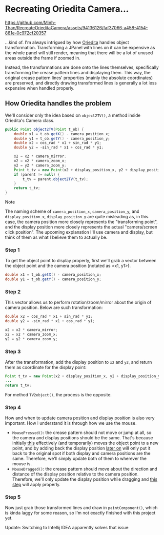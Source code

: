 # Recreating Oriedita Camera...


https://github.com/Minh-Than/RecreateOrieditaCamera/assets/94136126/faf37066-a458-4154-881e-0c972cf20357


...kind of. I'm always intrigued by how [Oriedita](https://github.com/oriedita/oriedita) handles object transformation. Transforming a JPanel with lines on it can be expensive as the whole panel will still render, meaning that there will be a lot of unused areas outside the frame if zoomed in.

Instead, the transformations are done onto the lines themselves, specifically transforming the crease pattern lines and displaying them. This way, the original crease pattern lines' properties (mainly the absolute coordinates) are preserved, and directly drawing transformed lines is generally a lot less expensive when handled properly.

## How Oriedita handles the problem

We'll consider only the idea based on `object2TV()`, a method inside Oriedita's Camera class.

```java
public Point object2TV(Point t_ob) {
    double x1 = t_ob.getX() - camera_position_x;
    double y1 = t_ob.getY() - camera_position_y;
    double x2 = cos_rad * x1 + sin_rad * y1;
    double y2 = -sin_rad * x1 + cos_rad * y1;

    x2 = x2 * camera_mirror;
    x2 = x2 * camera_zoom_x;
    y2 = y2 * camera_zoom_y;
    Point t_tv = new Point(x2 + display_position_x, y2 + display_position_y);
    if (parent != null) {
        t_tv = parent.object2TV(t_tv);
    }
    return t_tv;
}
```

> [!NOTE]  
> The naming scheme of `camera_position_x`, `camera_position_y`, and `display_position_x`, `display_position_y` are quite misleading as, in this case, the camera position more closely represents the "transforming point", and the display position more closely represents the actual "camera/screen click position". The upcoming explanation I'll use camera and display, but think of them as what I believe them to actually be.

### Step 1

To get the object point to display properly, first we'll grab a vector between the object point and the camera position (notated as <x1, y1>).

```java
double x1 = t_ob.getX() - camera_position_x;
double y1 = t_ob.getY() - camera_position_y;
```

### Step 2

This vector allows us to perform rotation/zoom/mirror about the origin of camera position. Below are such transformation:

```java
double x2 = cos_rad * x1 + sin_rad * y1;
double y2 = -sin_rad * x1 + cos_rad * y1;

x2 = x2 * camera_mirror;
x2 = x2 * camera_zoom_x;
y2 = y2 * camera_zoom_y;
```

### Step 3

After the transformation, add the display position to `x2` and `y2`, and return them as coordinate for the display point:

```java
Point t_tv = new Point(x2 + display_position_x, y2 + display_position_y);
...
return t_tv;
```

For method `TV2object()`, the process is the opposite.

### Step 4

How and when to update camera position and display position is also very important. How I understand it is through how we use the mouse.

- `MousePressed()`: the crease pattern should not move or jump at all, so the camera and display positions should be the same. That's because initially [this](#step-1) effectively (and temporarily) moves the object point to a new point, and by adding back the display position [later on](#step-3) will only put it back to the original spot if both display and camera positions are the same. Therefore, we'll simply update both of them to wherever the mouse is.
- `MouseDragged()`: the crease pattern should move about the direction and distance of the display position relative to the camera position. Therefore, we'll only update the display position while dragging and [this step](#step-3) will apply properly.

### Step 5

Now just grab those transformed lines and draw in `paintComponent()`, which is kinda laggy for some reason, so I'm not exactly finished with this project yet.

Update: Switching to Intellij IDEA apparently solves that issue

